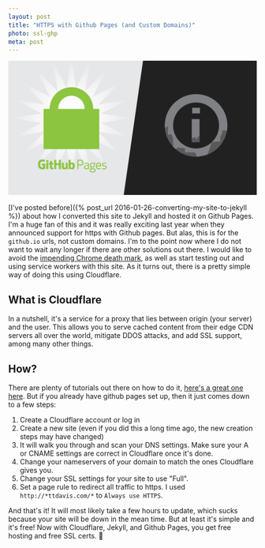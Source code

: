 ```yaml
---
layout: post
title: "HTTPS with Github Pages (and Custom Domains)"
photo: ssl-ghp
meta: post
---
```


![](/images/ssl-ghp.jpg)

[I've posted before]({% post_url 2016-01-26-converting-my-site-to-jekyll %}) about how I converted this site to Jekyll and hosted it on Github Pages. I'm a huge fan of this and it was really exciting last year when they announced support for https with Github pages. But alas, this is for the `github.io` urls, not custom domains.<!--more--> I'm to the point now where I do not want to wait any longer if there are other solutions out there. I would like to avoid the [impending Chrome death mark](https://motherboard.vice.com/en_us/article/google-will-soon-shame-all-websites-that-are-unencrypted-chrome-https), as well as start testing out and using service workers with this site. As it turns out, there is a pretty simple way of doing this using Cloudflare.

## What is Cloudflare

In a nutshell, it's a service for a proxy that lies between origin (your server) and the user. This allows you to serve cached content from their edge CDN servers all over the world, mitigate DDOS attacks, and add SSL support, among many other things.

## How?

There are plenty of tutorials out there on how to do it, [here's a great one here](https://blog.cloudflare.com/secure-and-fast-github-pages-with-cloudflare/). But if you already have github pages set up, then it just comes down to a few steps:

1. Create a Cloudflare account or log in
1. Create a new site (even if you did this a long time ago, the new creation steps may have changed)
1. It will walk you through and scan your DNS settings. Make sure your A or CNAME settings are correct in Cloudflare once it's done.
1. Change your nameservers of your domain to match the ones Cloudflare gives you.
1. Change your SSL settings for your site to use "Full".
1. Set a page rule to redirect all traffic to https. I used `http://*ttdavis.com/*` to `Always use HTTPS`.

And that's it! It will most likely take a few hours to update, which sucks because your site will be down in the mean time. But at least it's simple and it's free! Now with Cloudflare, Jekyll, and Github Pages, you get free hosting and free SSL certs. 🍻

